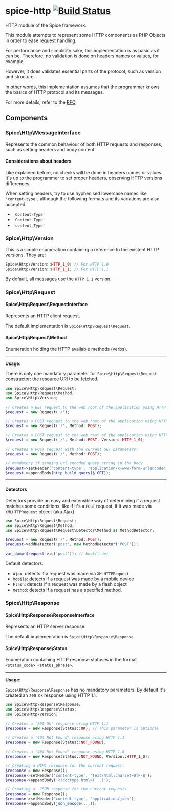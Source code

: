 # spice-http [![Build Status](https://travis-ci.org/henriquejpb/spice-http.png?branch=master)](https://travis-ci.org/henriquejpb/spice-http)

HTTP module of the Spice framework.

This module attempts to represent some HTTP components as PHP Objects in order to ease request handling.

For performance and simplicity sake, this implementation is as basic as it can be. 
Therefore, no validation is done on headers names or values, for example.

However, it does validates essential parts of the protocol, such as version and structure.

In other words, this implementation assumes that the programmer knows the basics of HTTP protocol and its messages.

For more details, refer to the [RFC](http://www.w3.org/Protocols/rfc2616/rfc2616-sec5.html#sec).

## Components

### Spice\Http\MessageInterface
Represents the common behaviour of both HTTP requests and responses, such as setting headers and body content.

#### Considerations about headers
Like explained before, no checks will be done in headers names or values. It's up to the programmer to set proper headers, observing HTTP versions differences.

When setting headers, try to use hyphenised lowercase names like `'content-type'`, although the following formats and its variations are also accepted:

 - `'Content-Type'`
 - `'Content_Type'`
 - `'content_Type'` 

### Spice\Http\Version

This is a simple enumeration containing a reference to the existent HTTP versions. They are:

```php
Spice\Http\Version::HTTP_1_0; // For HTTP 1.0
Spice\Http\Version::HTTP_1_1; // For HTTP 1.1
``` 

By default, all messages use the `HTTP 1.1` version.

### Spice\Http\Request
#### Spice\Http\Request\RequestInterface

Represents an HTTP client request.

The default implementation is `Spice\Http\Request\Request`.

#### Spice\Http\Request\Method

Enumeration holding the HTTP available methods (verbs).
___ 

**Usage:**

There is only one mandatory parameter for `Spice\Http\Request\Request` constructor: the resource URI to be fetched.

```php
use Spice\Http\Request\Request;
use Spice\Http\Request\Method;
use Spice\Http\Version;

// Creates a GET request to the web root of the application using HTTP 1.1
$request = new Request('/');

// Creates a POST request to the web root of the application using HTTP 1.1
$request = new Request('/', Method::POST);

// Creates a POST request to the web root of the application using HTTP 1.0
$request = new Request('/', Method::POST, Version::HTTP_1_0);

// Creates a POST request with the current GET parameters:
$request = new Request('/', Method::POST);

// mandatory if sending url encoded query string in the body
$request->setHeader('content-type', 'application/x-www-form-urlencoded'); 
$request->appendBody(http_build_query($_GET));

```
___

#### Detectors
Detectors provide an easy and extensible way of determining if a request matches some conditions, like if it's a `POST` request, if it was made via `XMLHTTPRequest` object (aka Ajax).

```php
use Spice\Http\Request\Request;
use Spice\Http\Request\Method;
use Spice\Http\Request\Request\Detector\Method as MethodDetector;

$request = new Request('/', Method::POST);
$request->addDetector('post', new MethodDetector('POST'));

var_dump($request->is('post')); // bool(true)
```
Default detectors:

 - `Ajax`: detects if a request was made via `XMLHTTPRequest`
 - `Mobile`: detects if a request was made by a mobile device
 - `Flash`: detects if a request was made by a flash object
 - `Method`: detects if a request has a specified method.
 
### Spice\Http\Response
 
#### Spice\Http\Response\ResponseInterface
Represents an HTTP server response.
 
The default implementation is `Spice\Http\Response\Response`.
 
#### Spice\Http\Response\Status
Enumeration containing HTTP response statuses in the format `<status_code> <status_phrase>`.
 
___
 
**Usage:**
 
`Spice\Http\Response\Response` has no mandatory parameters. By default it's created an `200 Ok` response using HTTP 1.1.
 
```php
use Spice\Http\Response\Response;
use Spice\Http\Response\Status;
use Spice\Http\Version;
 
// Creates a '200 Ok' response using HTTP 1.1
$response = new Response(Status::OK); // This parameter is optional

// Creates a '404 Not Found' response using HTTP 1.1
$response = new Response(Status::NOT_FOUND);

// Creates a '404 Not Found' response using HTTP 1.0
$response = new Response(Status::NOT_FOUND, Version::HTTP_1_0);

// Creating a HTML response for the current request:
$response = new Response();
$response->setHeader('content-type', 'text/html;charset=UTF-8');
$response->appendBody('<!doctype html>(...)');

// Creating a  JSON response for the current request:
$response = new Response();
$response->setHeader('content-type', 'application/json');
$response->appendBody(json_encode(...));
```
